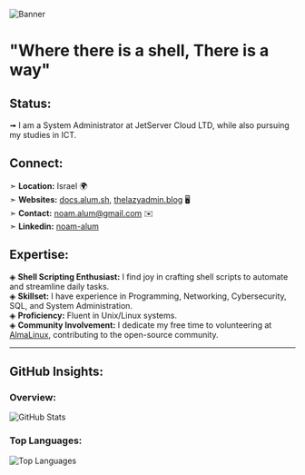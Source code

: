 ![Banner](https://alum.sh/files/noam-banner.jpeg)

# "Where there is a shell, There is a way"

## Status:
➟ I am a System Administrator at JetServer Cloud LTD, while also pursuing my studies in ICT. 

## Connect:
➣ **Location:** Israel 🌍 <br>
➣ **Websites:** [docs.alum.sh](https://alum.sh), [thelazyadmin.blog](https://thelazyadmin.blog/) 🖥️ <br>
➣ **Contact:** [noam.alum@gmail.com](mailto:noam.alum@gmail.com) ✉️ <br>
➣ **Linkedin:** [noam-alum](https://www.linkedin.com/in/noam-alum/)

## Expertise:
◈ **Shell Scripting Enthusiast:** I find joy in crafting shell scripts to automate and streamline daily tasks. <br>
◈ **Skillset:** I have experience in Programming, Networking, Cybersecurity, SQL, and System Administration. <br>
◈ **Proficiency:** Fluent in Unix/Linux systems. <br>
◈ **Community Involvement:** I dedicate my free time to volunteering at [AlmaLinux](https://alum.sh/AlmaLinux-Forums), contributing to the open-source community.

---

## GitHub Insights:
### Overview:
![GitHub Stats](https://github-stats-alpha.vercel.app/api?username=Noam-Alum&cc=000&tc=fff&ic=fff&bc=000)

### Top Languages:
![Top Languages](https://github-readme-stats.vercel.app/api/top-langs/?username=Noam-Alum&theme=radical&show_icons=true&hide_border=false&include_all_commits=false&count_private=true&layout=compact)
